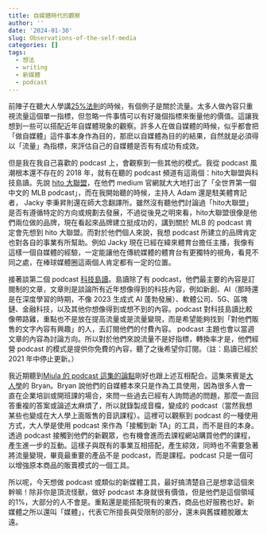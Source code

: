 ```yaml
---
title: 自媒體時代的觀察
author: ''
date: '2024-01-30'
slug: Observations-of-the-self-media
categories: []
tags:
  - 想法
  - writing
  - 新媒體
  - podcast
---
```

前陣子在聽大人學講[25%法則](https://youtu.be/NBFIBw9D69w)的時候，有個例子是關於流量。太多人做內容只重視流量這個單一指標，但忽略一件事情可以有好幾個指標來衡量他的價值。這讓我想到一些可以搭配近年自媒體現象的觀察。許多人在做自媒體的時候，似乎都會把「做自媒體」這件事本身作為目的，那麽以自媒體為目的的結果，自然就是必須得以「流量」為指標，來評估自己的自媒體是否有有成功有成效。

但是我在我自己喜歡的 podcast 上，會觀察到一些其他的模式。我從 podcast 風潮根本還不存在的 2018 年，就有在聽的 podcast 頻道有這兩個：hito大聯盟與科技島讀。先說 [hito 大聯盟](https://hitomlb.com/?gi=d60260d11416)，在他們 medium 官網就大大地打出了「全世界第一個中文的 MLB podcast」，而在我開始聽的時候，主持人 Adam 還是駐美體育記者， Jacky 李秉昇則還在師大念翻譯所。雖然沒有聽他們討論過「hito大聯盟」是否有遵循特定的方向或規劃去發展，不過從後見之明來看，hito大聯盟很像是他們兩位做的品牌，現在看起來品牌建立挺成功的，講到關於 MLB 的 podcast 肯定會先想到 hito 大聯盟。而對於他們個人來說，我想 podcast 所建立的品牌肯定也對各自的事業有所幫助。例如 Jacky 現在已經在緯來體育台擔任主播，我像有這樣一個自媒體的經驗，一定能讓他在傳統媒體的體育台有更獨特的視角，看見不同之處，在棒球媒體圈這兩個人肯定都有一定的位置。

接著談第二個 podcast [科技島讀](https://daodu.tech/)。島讀除了有 podcast，他們最主要的內容是訂閱制的文章，文章則是談論所有近年想像得到的科技內容，例如新創、AI（那時還是在深度學習的時期，不像 2023 生成式 AI 蓬勃發展）、軟體公司、5G、區塊鏈、金融科技，以及其他你想像得到或想不到的內容。podcast 對科技島讀比較像帶路雞，重點也不是放在提高流量或是流量變現，而是希望能夠找到「對他們販售的文字內容有興趣」的人，去訂閱他們的付費內容。 podcast 主題也會以當週文章的內容為討論方向。所以對於他們來說流量不是好指標，轉換率才是，他們經營 podcast 的模式是提供你免費的內容，聽了之後希望你訂閱。（註：島讀已經於 2021 年中停止更新。）

我近期聽到[Miula 的 podcast 這集的論點](https://youtu.be/mw_q6QINRfc)剛好也跟上述互相配合。這集來賓是[大人學](https://www.youtube.com/channel/UCCg4fgr3pQNiof8_Hxu9Xbw)的 Bryan。Bryan 說他們的自媒體本來只是作為工具使用，因為很多人會一直在企業培訓或開班課的場合，來問一些過去已經有人詢問過的問題，那麼一直回答重複的答案或論述太麻煩了，所以就錄製成音檔，變成的 podcast（當然我想某些也變成在大人學上面販售的音訊課程）。這裡可以觀察到 podcast 的一種使用方式，大人學是使用 podcast 來作為「接觸到新 TA」的工具，而不是目的本身。透過 podcast 接觸到他們的新觀眾，也有機會進而去課程網站購買他們的課程，產生進一步的互動。這樣子與既有的事業互相搭配，產生綜效，同時也不需要急著將流量變現，畢竟最重要的產品不是 podcast，而是課程。podcast 只是一個可以增強原本商品的販賣模式的一個工具。

所以呢，今天想做 podcast 或類似的新媒體工具，最好搞清楚自己是想拿這個來幹嘛！除非你是頂流怪獸，做好 podcast 本身就很有價值，但是他們是這個領域的1%，大部分的人不會是。重點還是能搭配現有的東西，商品也好服務也好。新媒體之所以還叫「媒體」，代表它所擅長與受限制的部分，還未與舊媒體脫離太遠。